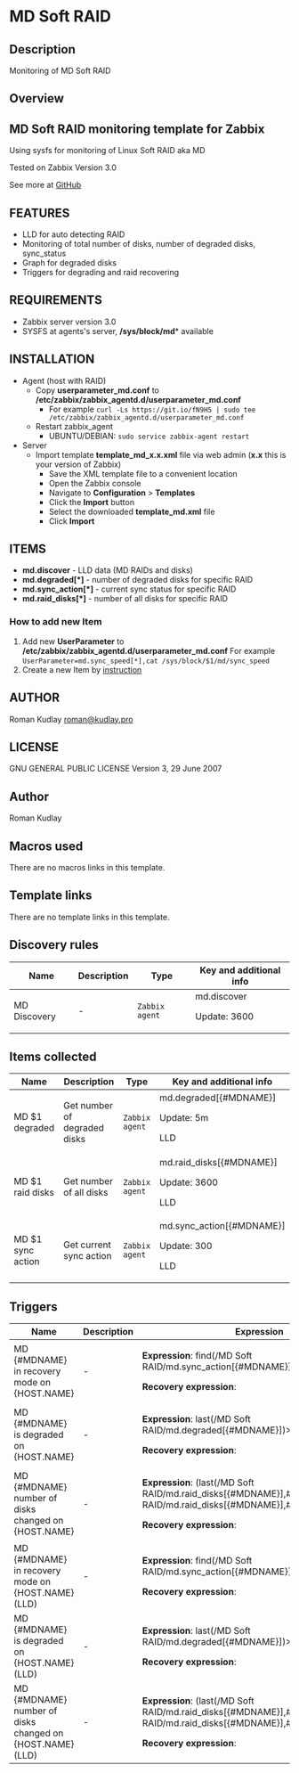 # MD Soft RAID

## Description

Monitoring of MD Soft RAID

## Overview

**MD Soft RAID monitoring template for Zabbix**
-----------------------------------------------


Using sysfs for monitoring of Linux Soft RAID aka MD


Tested on Zabbix Version 3.0


See more at [GitHub](https://github.com/krom/zabbix_template_md)


FEATURES
--------


* LLD for auto detecting RAID
* Monitoring of total number of disks, number of degraded disks, sync\_status
* Graph for degraded disks
* Triggers for degrading and raid recovering



REQUIREMENTS
------------


* Zabbix server version 3.0
* SYSFS at agents's server, **/sys/block/md*** available


INSTALLATION
------------


* Agent (host with RAID)
	+ Copy **userparameter\_md.conf** to **/etc/zabbix/zabbix\_agentd.d/userparameter\_md.conf**
		- For example `curl -Ls https://git.io/fN9H5 | sudo tee /etc/zabbix/zabbix_agentd.d/userparameter_md.conf`
	+ Restart zabbix\_agent
		- UBUNTU/DEBIAN: `sudo service zabbix-agent restart`
* Server
	+ Import template **template\_md\_x.x.xml** file via web admin (**x.x** this is your version of Zabbix)
		- Save the XML template file to a convenient location
		- Open the Zabbix console
		- Navigate to **Configuration** > **Templates**
		- Click the **Import** button
		- Select the downloaded **template\_md.xml** file
		- Click **Import**


 


ITEMS
-----


* **md.discover** - LLD data (MD RAIDs and disks)
* **md.degraded[*]** - number of degraded disks for specific RAID
* **md.sync\_action[*]** - current sync status for specific RAID
* **md.raid\_disks[*]** - number of all disks for specific RAID


 


### How to add new Item


1. Add new **UserParameter** to **/etc/zabbix/zabbix\_agentd.d/userparameter\_md.conf** For example `UserParameter=md.sync_speed[*],cat /sys/block/$1/md/sync_speed`
2. Create a new Item by [instruction](https://www.zabbix.com/documentation/3.4/manual/config/items/item)


AUTHOR
------


Roman Kudlay [roman@kudlay.pro](mailto:roman@kudlay.pro)


 


LICENSE
-------


GNU GENERAL PUBLIC LICENSE Version 3, 29 June 2007



## Author

Roman Kudlay

## Macros used

There are no macros links in this template.

## Template links

There are no template links in this template.

## Discovery rules

|Name|Description|Type|Key and additional info|
|----|-----------|----|----|
|MD Discovery|<p>-</p>|`Zabbix agent`|md.discover<p>Update: 3600</p>|
## Items collected

|Name|Description|Type|Key and additional info|
|----|-----------|----|----|
|MD $1 degraded|<p>Get number of degraded disks</p>|`Zabbix agent`|md.degraded[{#MDNAME}]<p>Update: 5m</p><p>LLD</p>|
|MD $1 raid disks|<p>Get number of all disks</p>|`Zabbix agent`|md.raid_disks[{#MDNAME}]<p>Update: 3600</p><p>LLD</p>|
|MD $1 sync action|<p>Get current sync action</p>|`Zabbix agent`|md.sync_action[{#MDNAME}]<p>Update: 300</p><p>LLD</p>|
## Triggers

|Name|Description|Expression|Priority|
|----|-----------|----------|--------|
|MD {#MDNAME} in recovery mode on {HOST.NAME}|<p>-</p>|<p>**Expression**: find(/MD Soft RAID/md.sync_action[{#MDNAME}],,"like","recover")=1</p><p>**Recovery expression**: </p>|information|
|MD {#MDNAME} is degraded on {HOST.NAME}|<p>-</p>|<p>**Expression**: last(/MD Soft RAID/md.degraded[{#MDNAME}])>0</p><p>**Recovery expression**: </p>|high|
|MD {#MDNAME} number of disks changed on {HOST.NAME}|<p>-</p>|<p>**Expression**: (last(/MD Soft RAID/md.raid_disks[{#MDNAME}],#1)<>last(/MD Soft RAID/md.raid_disks[{#MDNAME}],#2))>0</p><p>**Recovery expression**: </p>|warning|
|MD {#MDNAME} in recovery mode on {HOST.NAME} (LLD)|<p>-</p>|<p>**Expression**: find(/MD Soft RAID/md.sync_action[{#MDNAME}],,"like","recover")=1</p><p>**Recovery expression**: </p>|information|
|MD {#MDNAME} is degraded on {HOST.NAME} (LLD)|<p>-</p>|<p>**Expression**: last(/MD Soft RAID/md.degraded[{#MDNAME}])>0</p><p>**Recovery expression**: </p>|high|
|MD {#MDNAME} number of disks changed on {HOST.NAME} (LLD)|<p>-</p>|<p>**Expression**: (last(/MD Soft RAID/md.raid_disks[{#MDNAME}],#1)<>last(/MD Soft RAID/md.raid_disks[{#MDNAME}],#2))>0</p><p>**Recovery expression**: </p>|warning|
